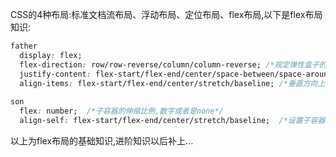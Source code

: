CSS的4种布局:标准文档流布局、浮动布局、定位布局、flex布局,以下是flex布局知识:
```css
father
  display: flex;
  flex-direction: row/row-reverse/column/column-reverse; /*规定弹性盒子的布局方式 l-r/r-l/t-b/b-t*/
  justify-content: flex-start/flex-end/center/space-between/space-around; /*水平方向上的对齐方式*/
  align-items: flex-start/flex-end/center/stretch/baseline; /*垂直方向上的对齐方式*/
  
son
  flex: number;  /*子容器的伸缩比例,数字或者是none*/
  align-self: flex-start/flex-end/center/stretch/baseline;  /*设置子容器如何沿垂直方向排列,优先级高于父容器的align-items*/
```
以上为flex布局的基础知识,进阶知识以后补上...

